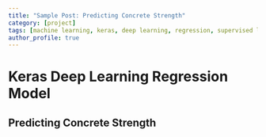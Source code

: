 ```yaml
---
title: "Sample Post: Predicting Concrete Strength"
category: [project]
tags: [machine learning, keras, deep learning, regression, supervised learning]
author_profile: true 
---
```


# Keras Deep Learning Regression Model

## Predicting Concrete Strength